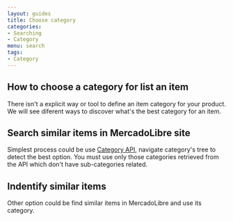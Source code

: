 ```yaml
---
layout: guides
title: Choose category
categories: 
- Searching
- Category
menu: search
tags: 
- Category
---
```





## How to choose a category for list an item

There isn't a explicit way or tool to define an item category for your product. We will see diferent ways to discover what's the best category for an item.

## Search similar items in MercadoLibre site

Simplest process could be use [Category API](/category-introduction), navigate category's tree to detect the best option. You must use only those categories retrieved from the API which don't have sub-categories related.

## Indentify similar items

Other option could be find similar items in MercadoLibre and use its category. 


